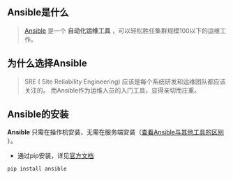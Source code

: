 
## Ansible是什么

> [Ansible](https://www.zsythink.net/archives/2481) 是一个 **自动化运维工具** ，可以轻松胜任集群规模100以下的运维工作。

## 为什么选择Ansible

> SRE ( Site Reliability Engineering) 应该是每个系统研发和运维团队都应该关注的。
> 而Ansible作为运维人员的入门工具，显得亲切而庄重。

## Ansible的安装

**Ansible** 只需在操作机安装，无需在服务端安装（[查看Ansible与其他工具的区别](https://cloud.tencent.com/developer/article/1635353) ）。

- 通过pip安装，详见[官方文档](https://docs.ansible.com/ansible/latest/installation_guide/intro_installation.html#installing-ansible-with-pip)
```bash
pip install ansible
```

